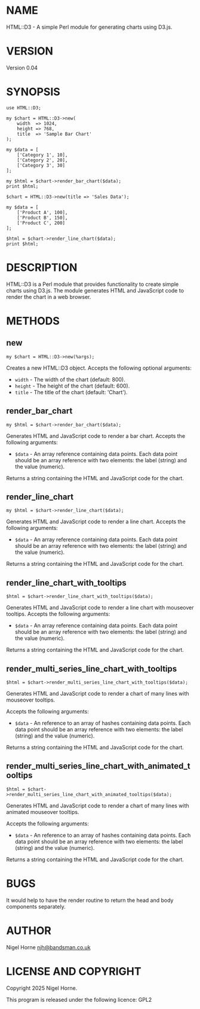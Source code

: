 # NAME

HTML::D3 - A simple Perl module for generating charts using D3.js.

# VERSION

Version 0.04

# SYNOPSIS

    use HTML::D3;

    my $chart = HTML::D3->new(
        width  => 1024,
        height => 768,
        title  => 'Sample Bar Chart'
    );

    my $data = [
        ['Category 1', 10],
        ['Category 2', 20],
        ['Category 3', 30]
    ];

    my $html = $chart->render_bar_chart($data);
    print $html;

    $chart = HTML::D3->new(title => 'Sales Data');

    my $data = [
        ['Product A', 100],
        ['Product B', 150],
        ['Product C', 200]
    ];

    $html = $chart->render_line_chart($data);
    print $html;

# DESCRIPTION

HTML::D3 is a Perl module that provides functionality to create simple charts using D3.js.
The module generates HTML and JavaScript code to render the chart in a web browser.

# METHODS

## new

    my $chart = HTML::D3->new(%args);

Creates a new HTML::D3 object.
Accepts the following optional arguments:

- `width` - The width of the chart (default: 800).
- `height` - The height of the chart (default: 600).
- `title` - The title of the chart (default: 'Chart').

## render\_bar\_chart

    my $html = $chart->render_bar_chart($data);

Generates HTML and JavaScript code to render a bar chart. Accepts the following arguments:

- `$data` - An array reference containing data points. Each data point should
be an array reference with two elements: the label (string) and the value (numeric).

Returns a string containing the HTML and JavaScript code for the chart.

## render\_line\_chart

    my $html = $chart->render_line_chart($data);

Generates HTML and JavaScript code to render a line chart. Accepts the following arguments:

- `$data` - An array reference containing data points. Each data point should
be an array reference with two elements: the label (string) and the value (numeric).

Returns a string containing the HTML and JavaScript code for the chart.

## render\_line\_chart\_with\_tooltips

    $html = $chart->render_line_chart_with_tooltips($data);

Generates HTML and JavaScript code to render a line chart with mouseover tooltips.
Accepts the following arguments:

- `$data` - An array reference containing data points. Each data point should
be an array reference with two elements: the label (string) and the value (numeric).

Returns a string containing the HTML and JavaScript code for the chart.

## render\_multi\_series\_line\_chart\_with\_tooltips

    $html = $chart->render_multi_series_line_chart_with_tooltips($data);

Generates HTML and JavaScript code to render a chart of many lines with mouseover tooltips.

Accepts the following arguments:

- `$data` - An reference to an array of hashes containing data points.
Each data point should be an array reference with two elements: the label (string) and the value (numeric).

Returns a string containing the HTML and JavaScript code for the chart.

## render\_multi\_series\_line\_chart\_with\_animated\_tooltips

    $html = $chart->render_multi_series_line_chart_with_animated_tooltips($data);

Generates HTML and JavaScript code to render a chart of many lines with animated mouseover tooltips.

Accepts the following arguments:

- `$data` - An reference to an array of hashes containing data points.
Each data point should be an array reference with two elements: the label (string) and the value (numeric).

Returns a string containing the HTML and JavaScript code for the chart.

# BUGS

It would help to have the render routine to return the head and body components separately.

# AUTHOR

Nigel Horne <njh@bandsman.co.uk>

# LICENSE AND COPYRIGHT

Copyright 2025 Nigel Horne.

This program is released under the following licence: GPL2
